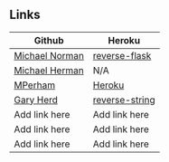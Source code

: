 ## Links

| Github                                                       | Heroku                                                |
|--------------------------------------------------------------|-------------------------------------------------------|
| [Michael Norman](https://github.com/mlnorman/python-devtest) | [reverse-flask](http://reverse-flask.herokuapp.com/)  |
| [Michael Herman](https://github.com/mjhea0/python-devtest/tree/master/part2/reverse_flask_herman)     | N/A     |
| [MPerham](https://github.com/mperham2/python-devtest/tree/master/part2/reverse_flask_perham)     | [Heroku](https://shrouded-thicket-5935.herokuapp.com/)   |
| [Gary Herd](https://github.com/garyherd/python-devtest)     | [reverse-string](https://grh-reverse-string.herokuapp.com/)    |
| Add link here     | Add link here     |
| Add link here     | Add link here     |
| Add link here     | Add link here     |
